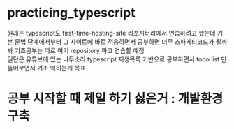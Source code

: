 # practicing_typescript

원래는 typescript도 first-time-hosting-site 리포지터리에서 연습하려고 했는데 기본 문법 단계에서부터 그 사이트에 바로 적용하면서 공부하면 너무 스파게티코드가 될까봐 기초공부는 따로 여기 repository 파고 연습할 예정
<br/>일단은 유튜브에 있는 나무소리 typescript 재생목록 기반으로 공부하면서 todo list 만들어보면서 기초 익히는게 목표
<h1>공부 시작할 때 제일 하기 싫은거 : 개발환경 구축</h1>